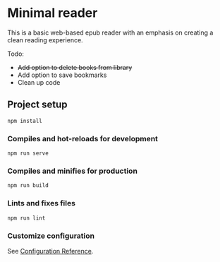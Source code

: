 # Minimal reader

This is a basic web-based epub reader with an emphasis on creating a clean reading experience. 

Todo:
* ~~Add option to delete books from library~~
* Add option to save bookmarks
* Clean up code

## Project setup
```
npm install
```

### Compiles and hot-reloads for development
```
npm run serve
```

### Compiles and minifies for production
```
npm run build
```

### Lints and fixes files
```
npm run lint
```

### Customize configuration
See [Configuration Reference](https://cli.vuejs.org/config/).
